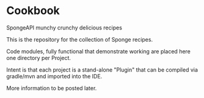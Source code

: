 # Cookbook
SpongeAPI munchy crunchy delicious recipes

This is the repository for the collection of Sponge recipes. 

Code modules, fully functional that demonstrate working are placed here one directory per Project.  

Intent is that each project is a stand-alone "Plugin" that can be compiled via gradle/mvn and imported
into the IDE.

More information to be posted later.


